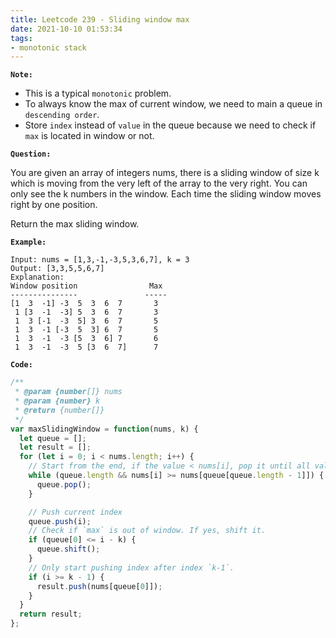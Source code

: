 ```yaml
---
title: Leetcode 239 - Sliding window max
date: 2021-10-10 01:53:34
tags:
- monotonic stack
---
```

**`Note:`**
- This is a typical `monotonic` problem.
- To always know the max of current window, we need to main a queue in `descending order`.
- Store `index` instead of `value` in the queue because we need to check if `max` is located in window or not.

**`Question:`**

You are given an array of integers nums, there is a sliding window of size k which is moving from the very left of the array to the very right. You can only see the k numbers in the window. Each time the sliding window moves right by one position.

Return the max sliding window.

**`Example:`**
```
Input: nums = [1,3,-1,-3,5,3,6,7], k = 3
Output: [3,3,5,5,6,7]
Explanation: 
Window position                Max
---------------               -----
[1  3  -1] -3  5  3  6  7       3
 1 [3  -1  -3] 5  3  6  7       3
 1  3 [-1  -3  5] 3  6  7       5
 1  3  -1 [-3  5  3] 6  7       5
 1  3  -1  -3 [5  3  6] 7       6
 1  3  -1  -3  5 [3  6  7]      7
```

**`Code:`**
```javascript
/**
 * @param {number[]} nums
 * @param {number} k
 * @return {number[]}
 */
var maxSlidingWindow = function(nums, k) {
  let queue = [];
  let result = [];
  for (let i = 0; i < nums.length; i++) {
    // Start from the end, if the value < nums[i], pop it until all values left are bigger than nums[i];
    while (queue.length && nums[i] >= nums[queue[queue.length - 1]]) {
      queue.pop();
    }

    // Push current index
    queue.push(i);
    // Check if `max` is out of window. If yes, shift it.
    if (queue[0] <= i - k) {
      queue.shift();
    }
    // Only start pushing index after index `k-1`.
    if (i >= k - 1) {
      result.push(nums[queue[0]]);
    }
  }
  return result;
};
```